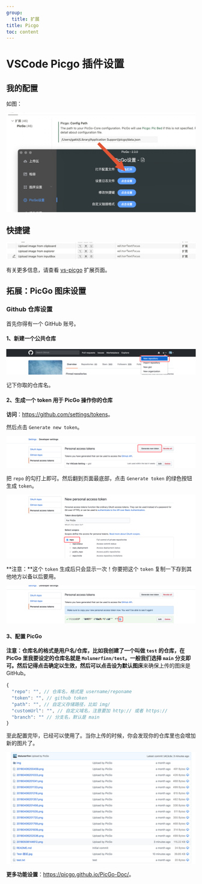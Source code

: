 ```yaml
---
group:
  title: 扩展
title: Picgo
toc: content
---
```


# VSCode Picgo 插件设置

## 我的配置

如图：

![SCR-20221024-kwi](https://raw.githubusercontent.com/chuenwei0129/my-picgo-repo/master/ts/SCR-20221024-kwi.png)

## 快捷键

![20221027151432](https://raw.githubusercontent.com/chuenwei0129/my-picgo-repo/master/ts/20221027151432.png)

有关更多信息，请查看 [vs-picgo](https://github.com/PicGo/vs-picgo) 扩展页面。

## 拓展：PicGo 图床设置

### Github 仓库设置

首先你得有一个 GitHub 账号。

#### 1、新建一个公共仓库

![](https://raw.githubusercontent.com/chuenwei0129/my-picgo-repo/master/picgo/create_new_repo.png)

记下你取的仓库名。

#### 2、生成一个 token 用于 PicGo 操作你的仓库

**访问**：<https://github.com/settings/tokens>。

然后点击 `Generate new token`。

![](https://raw.githubusercontent.com/chuenwei0129/my-picgo-repo/master/picgo/generate_new_token.png)

把 `repo` 的勾打上即可。然后翻到页面最底部，点击 `Generate token` 的绿色按钮生成 `token`。

![](https://raw.githubusercontent.com/chuenwei0129/my-picgo-repo/master/picgo/generate_token_repo.png)

**注意：**这个 `token` 生成后只会显示一次！你要把这个 `token` 复制一下存到其他地方以备以后要用。

![](https://raw.githubusercontent.com/chuenwei0129/my-picgo-repo/master/picgo/copy_token.png)

#### 3、配置 PicGo

**注意：**仓库名的格式是用户名/仓库，比如我创建了一个叫做 `test` 的仓库，在 PicGo 里我要设定的仓库名就是 `Molunerfinn/test`。一般我们选择 `main` 分支即可。然后记得点击确定以生效，然后可以点击**设为默认图床**来确保上传的图床是 GitHub。

```js
{
  "repo": "", // 仓库名，格式是 username/reponame
  "token": "", // github token
  "path": "", // 自定义存储路径，比如 img/
  "customUrl": "", // 自定义域名，注意要加 http:// 或者 https://
  "branch": "" // 分支名，默认是 main
}
```

至此配置完毕，已经可以使用了。当你上传的时候，你会发现你的仓库里也会增加新的图片了。

![](https://raw.githubusercontent.com/chuenwei0129/my-picgo-repo/master/picgo/success.png)

**更多功能设置**：<https://picgo.github.io/PicGo-Doc/>。
